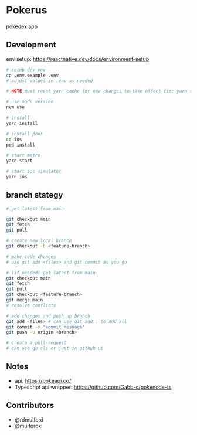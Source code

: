 # Pokerus

pokedex app

## Development

env setup: https://reactnative.dev/docs/environment-setup

```sh
# setup dev env
cp .env.example .env
# adjust values in .env as needed

# NOTE must reset yarn cache for env changes to take effect (ie: yarn start --reset-cache)

# use node version
nvm use

# install
yarn install

# install pods
cd ios
pod install

# start metro
yarn start

# start ios simulator
yarn ios
```

## branch stategy

```sh
# get latest from main

git checkout main
git fetch
git pull

# create new local branch
git checkout -b <feature-branch>

# make code changes
# use git add <files> and git commit as you go

# (if needed) get latest from main
git checkout main
git fetch
git pull
git checkout <feature-branch>
git merge main
# resolve conflicts

# add changes and push up branch
git add <files> # can use git add . to add all
git commit -m "commit message"
git push -u origin <branch>

# create a pull-request
# can use gh cli or just in github ui
```

## Notes

- api: https://pokeapi.co/
- Typescript api wrapper: https://github.com/Gabb-c/pokenode-ts

## Contributors

- @rdmulford
- @mulfordkl